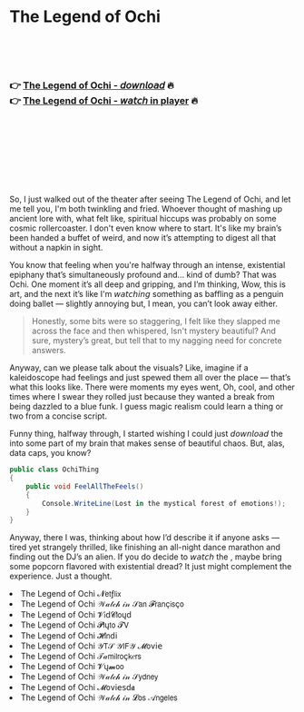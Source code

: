 <h1>The Legend of Ochi</h1>

<br><br><br>

<h3>👉 <a href="https://Kevins-porcaloncums1976.github.io/opbksmityy/">The Legend of Ochi - 𝘥𝘰𝘸𝘯𝘭𝘰𝘢𝘥</a> 🔥<br>
👉 <a href="https://Kevins-porcaloncums1976.github.io/opbksmityy/">The Legend of Ochi - 𝘸𝘢𝘵𝘤𝘩 in player</a> 🔥
</h3>



<br><br><br><br><br><br><br>


So, I just walked out of the theater after seeing The Legend of Ochi, and let me tell you, I'm both twinkling and fried. Whoever thought of mashing up ancient lore with, what felt like, spiritual hiccups was probably on some cosmic rollercoaster. I don't even know where to start. It's like my brain’s been handed a buffet of weird, and now it’s attempting to digest all that without a napkin in sight.

You know that feeling when you're halfway through an intense, existential epiphany that’s simultaneously profound and… kind of dumb? That was Ochi. One moment it’s all deep and gripping, and I’m thinking, Wow, this is art, and the next it’s like I'm 𝘸𝘢𝘵𝘤𝘩𝘪𝘯𝘨 something as baffling as a penguin doing ballet — slightly annoying but, I mean, you can’t look away either.

> Honestly, some bits were so staggering, I felt like they slapped me across the face and then whispered, Isn't mystery beautiful? And sure, mystery’s great, but tell that to my nagging need for concrete answers.

Anyway, can we please talk about the visuals? Like, imagine if a kaleidoscope had feelings and just spewed them all over the place — that’s what this   looks like. There were moments my eyes went, Oh, cool, and other times where I swear they rolled just because they wanted a break from being dazzled to a blue funk. I guess magic realism could learn a thing or two from a concise script.

Funny thing, halfway through, I started wishing I could just 𝘥𝘰𝘸𝘯𝘭𝘰𝘢𝘥 the   into some part of my brain that makes sense of beautiful chaos. But, alas, data caps, you know?

```csharp
public class OchiThing
{
    public void FeelAllTheFeels()
    {
        Console.WriteLine(Lost in the mystical forest of emotions!);
    }
}
```

Anyway, there I was, thinking about how I’d describe it if anyone asks — tired yet strangely thrilled, like finishing an all-night dance marathon and finding out the DJ’s an alien. If you do decide to 𝘸𝘢𝘵𝘤𝘩 the  , maybe bring some popcorn flavored with existential dread? It just might complement the experience. Just a thought.

<li>The Legend of Ochi 𝓝𝖾𝗍ƒ𝗅𝗂𝗑</li>
<li>The Legend of Ochi 𝒲𝒶𝓉𝒸𝒽 𝒾𝓃 𝒮𝖺𝗇 𝓕𝗋𝖺𝗇ç𝗂𝗌ç𝗈</li>
<li>The Legend of Ochi 𝓥𝗂ԁ𝓒𝗅𝗈ųԁ</li>
<li>The Legend of Ochi 𝓟𝗅ų𝗍𝗈 𝓣𝖵</li>
<li>The Legend of Ochi 𝓗𝗂𝗇ԁ𝗂</li>
<li>The Legend of Ochi 𝒴𝖳𝒮 𝒴𝖨𝖥𝒴 𝓜𝗈ν𝗂𝖾</li>
<li>The Legend of Ochi 𝒯𝒶𝗆𝗂𝗅𝗋𝗈ç𝗄𝑒𝗋𝗌</li>
<li>The Legend of Ochi 𝓥ų𝓶𝗈𝗈</li>
<li>The Legend of Ochi 𝒲𝒶𝓉𝒸𝒽 𝒾𝓃 𝒮𝗒𝖽𝗇𝖾𝗒</li>
<li>The Legend of Ochi 𝓜𝗈ν𝗂𝖾𝗌ԁ𝖆</li>
<li>The Legend of Ochi 𝒲𝒶𝓉𝒸𝒽 𝒾𝓃 𝓛𝗈𝗌 𝒜𝗇𝗀𝖾𝗅𝖾𝗌</li>
